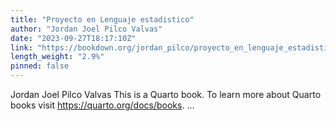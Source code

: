 ```yaml
---
title: "Proyecto en Lenguaje estadistico"
author: "Jordan Joel Pilco Valvas"
date: "2023-09-27T18:17:10Z"
link: "https://bookdown.org/jordan_pilco/proyecto_en_lenguaje_estadistico/"
length_weight: "2.9%"
pinned: false
---
```


Jordan Joel Pilco Valvas This is a Quarto book. To learn more about Quarto books visit https://quarto.org/docs/books. ...
